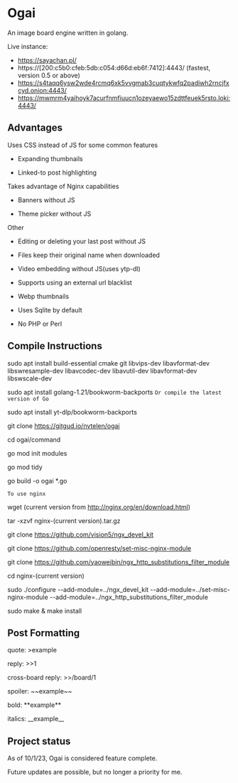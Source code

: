 # Ogai

An image board engine written in golang.

Live instance:

- https://sayachan.pl/ 
- https://[200:c5b0:cfeb:5db:c054:d66d:eb6f:7412]:4443/ (fastest, version 0.5 or above)
- https://s4taqq6ysw2wde4rcmq6xk5vvgmab3cuqtykwfq2padiwh2rncjfxcyd.onion:4443/
- https://mwmrm4yaihoyk7acurfnmfiuucn1ozeyaewo15zdttfeuek5rsto.loki:4443/

## Advantages

Uses CSS instead of JS for some common features

- Expanding thumbnails

- Linked-to post highlighting 

Takes advantage of Nginx capabilities

- Banners without JS

- Theme picker without JS

Other

- Editing or deleting your last post without JS

- Files keep their original name when downloaded 

- Video embedding without JS(uses ytp-dl)

- Supports using an external url blacklist

- Webp thumbnails 

- Uses Sqlite by default 

- No PHP or Perl

## Compile Instructions
sudo apt install build-essential cmake git libvips-dev libavformat-dev libswresample-dev libavcodec-dev libavutil-dev libavformat-dev libswscale-dev

sudo apt install golang-1.21/bookworm-backports
`Or compile the latest version of Go`

sudo apt install yt-dlp/bookworm-backports

git clone https://gitgud.io/nvtelen/ogai

cd ogai/command

go mod init modules

go mod tidy 

go build -o ogai *.go

`To use nginx`

wget (current version from http://nginx.org/en/download.html)

tar -xzvf nginx-(current version).tar.gz

git clone https://github.com/vision5/ngx_devel_kit

git clone https://github.com/openresty/set-misc-nginx-module

git clone https://github.com/yaoweibin/ngx_http_substitutions_filter_module

cd nginx-(current version)

sudo ./configure --add-module=../ngx_devel_kit --add-module=../set-misc-nginx-module --add-module=../ngx_http_substitutions_filter_module

sudo make & make install 

## Post Formatting
quote: >example

reply: >>1

cross-board reply: >>/board/1

spoiler: \~\~example\~\~

bold: \*\*example\*\*

italics: \_\_example\_\_

## Project status
As of 10/1/23, Ogai is considered feature complete. 

Future updates are possible, but no longer a priority for me.
